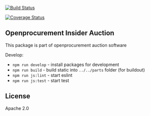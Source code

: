 [![Build Status](https://travis-ci.org/openprocurement/openprocurement.auction.insider-js.svg?branch=master)](https://travis-ci.org/openprocurement/openprocurement.auction.insider-js)

[![Coverage Status](https://coveralls.io/repos/github/openprocurement/openprocurement.auction.insider-js/badge.svg?branch=master)](https://coveralls.io/github/openprocurement/openprocurement.auction.insider-js?branch=master)

## Openprocurement Insider Auction

This package is part of openprocurement auction software

Develop:

* `npm run develop` - install packages for development
* `npm run build` - build static into `../../parts` folder (for buildout)
* `npm run js:lint` - start eslint
* `npm run js:test` - start test

## License

Apache 2.0
